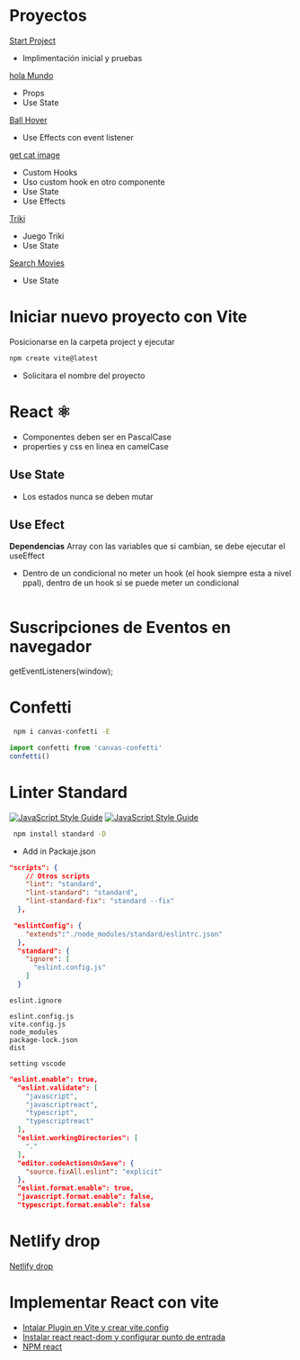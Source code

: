 # Proyectos
[Start Project](/projects/start/)
* Implimentación inicial y pruebas

[hola Mundo](/projects/00-hola-mundo/) 
* Props 
* Use State

[Ball Hover](/projects/ball-hover/)
* Use Effects con event listener

[get cat image](/projects/get-cat-image/)
* Custom Hooks
* Uso custom hook en otro componente
* Use State
* Use Effects

[Triki](/projects/triki/)
* Juego Triki
* Use State

[Search Movies](/projects/search-movies/)
* Use State

# Iniciar nuevo proyecto con Vite

Posicionarse en la carpeta project y ejecutar

```bash
npm create vite@latest
```
* Solicitara el nombre del proyecto 

# React ⚛️

* Componentes deben ser en PascalCase
* properties y css en linea en camelCase

## Use State
* Los estados nunca se deben mutar

## Use Efect
**Dependencias**  Array con las variables que si cambian, se debe ejecutar el useEffect

* Dentro de un condicional no meter un hook (el hook siempre esta a nivel ppal), dentro de un hook si se puede meter un condicional

```jsx
```

# Suscripciones de Eventos en navegador
getEventListeners(window);


# Confetti

```bash
 npm i canvas-confetti -E
 ```


```js
import confetti from 'canvas-confetti'
confetti()
```

# Linter Standard
[![JavaScript Style Guide](https://cdn.rawgit.com/standard/standard/master/badge.svg)](https://github.com/standard/standard)
[![JavaScript Style Guide](https://img.shields.io/badge/code_style-standard-brightgreen.svg)](https://standardjs.com)


```bash
 npm install standard -D
 ```
* Add in Packaje.json

```json
"scripts": {
    // Otros scripts
    "lint": "standard",
    "lint-standard": "standard",
    "lint-standard-fix": "standard --fix"
  },

 "eslintConfig": {
    "extends":"./node_modules/standard/eslintrc.json"
  },
  "standard": {
    "ignore": [
      "eslint.config.js"
    ]
  }
```

`eslint.ignore`
```
eslint.config.js
vite.config.js
node_modules
package-lock.json
dist
```

`setting vscode`
```json
"eslint.enable": true,
  "eslint.validate": [
    "javascript",
    "javascriptreact",
    "typescript",
    "typescriptreact"
  ],
  "eslint.workingDirectories": [
    "."
  ],
  "editor.codeActionsOnSave": {
    "source.fixAll.eslint": "explicit"
  },
  "eslint.format.enable": true,
  "javascript.format.enable": false,
  "typescript.format.enable": false
```

# Netlify drop
[Netlify drop](https://app.netlify.com/drop)

# Implementar React con vite

* [Intalar Plugin en Vite y crear  vite.config](https://github.com/vitejs/vite-plugin-react/tree/main/packages/plugin-react-swc)
* [Instalar react react-dom y configurar punto de entrada](https://es.react.dev/learn/add-react-to-an-existing-project)
* [NPM react](https://www.npmjs.com/package/react)